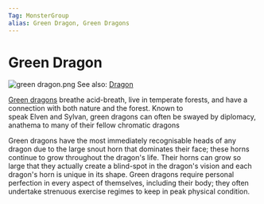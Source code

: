 ```yaml
---
Tag: MonsterGroup
alias: Green Dragon, Green Dragons
---
```

# Green Dragon
![green dragon.png](questforthefrozenflame/docs/Images/Monsters/green-dragon.png)
See also: [Dragon](questforthefrozenflame/docs/Backstory/NPCs/Monsters/Dragon.md)

[Green dragons](https://pathfinderwiki.com/wiki/Green_dragon) breathe acid-breath, live in temperate forests, and have a connection with both nature and the forest. Known to speak Elven and Sylvan, green dragons can often be swayed by diplomacy, anathema to many of their fellow chromatic dragons

Green dragons have the most immediately recognisable heads of any dragon due to the large snout horn that dominates their face; these horns continue to grow throughout the dragon's life. Their horns can grow so large that they actually create a blind-spot in the dragon's vision and each dragon's horn is unique in its shape. Green dragons require personal perfection in every aspect of themselves, including their body; they often undertake strenuous exercise regimes to keep in peak physical condition.